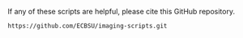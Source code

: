 If any of these scripts are helpful, please cite this GitHub repository. 
```
https://github.com/ECBSU/imaging-scripts.git
```
